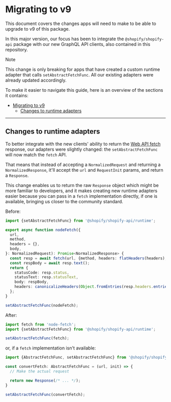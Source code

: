 # Migrating to v9

This document covers the changes apps will need to make to be able to upgrade to v9 of this package.

In this major version, our focus has been to integrate the `@shopify/shopify-api` package with our new GraphQL API clients, also contained in this repository.

> [!NOTE]
> This change is only breaking for apps that have created a custom runtime adapter that calls `setAbstractFetchFunc`.
> All our existing adapters were already updated accordingly.

To make it easier to navigate this guide, here is an overview of the sections it contains:

- [Migrating to v9](#migrating-to-v9)
  - [Changes to runtime adapters](#changes-to-runtime-adapters)

---

## Changes to runtime adapters

To better integrate with the new clients' ability to return the [Web API fetch](https://developer.mozilla.org/en-US/docs/Web/API/Fetch_API) response, our adapters were slightly changed: the `setAbstractFetchFunc` will now match the `fetch` API.

That means that instead of accepting a `NormalizedRequest` and returning a `NormalizedResponse`, it'll accept the `url` and `RequestInit` params, and return a `Response`.

This change enables us to return the raw `Response` object which might be more familiar to developers, and it makes creating new runtime adapters easier because you can pass in a `fetch` implementation directly, if one is available, bringing us closer to the community standard.

Before:

```ts
import {setAbstractFetchFunc} from '@shopify/shopify-api/runtime';

export async function nodeFetch({
  url,
  method,
  headers = {},
  body,
}: NormalizedRequest): Promise<NormalizedResponse> {
  const resp = await fetch(url, {method, headers: flatHeaders(headers), body});
  const respBody = await resp.text();
  return {
    statusCode: resp.status,
    statusText: resp.statusText,
    body: respBody,
    headers: canonicalizeHeaders(Object.fromEntries(resp.headers.entries())),
  };
}

setAbstractFetchFunc(nodeFetch);
```

After:

```ts
import fetch from 'node-fetch';
import {setAbstractFetchFunc} from '@shopify/shopify-api/runtime';

setAbstractFetchFunc(fetch);
```

or, if a `fetch` implementation isn't available:

```ts
import {AbstractFetchFunc, setAbstractFetchFunc} from '@shopify/shopify-api/runtime';

const convertFetch: AbstractFetchFunc = (url, init) => {
  // Make the actual request

  return new Response(/* ... */);
}

setAbstractFetchFunc(convertFetch);
```
